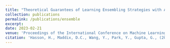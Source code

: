 ```yaml
---
title: "Theoretical Guarantees of Learning Ensembling Strategies with Applications to Time Series Forecasting"
collection: publications
permalink: /publications/ensemble
excerpt:
date: 2023-02-21
venue: 'Proceedings of the International Conference on Machine Learning (ICML), 2023'
citation: 'Hasson, H., Maddix, D.C., Wang, Y., Park, Y., Gupta, G., (2023). &quot;Theoretical Guarantees of Learning Ensembling Strategies with Applications to Time Series Forecasting.&quot; <i>Accepted for publication, Proceedings of the International Conference on Machine Learning (ICML), 2023</i>.'
---
```

